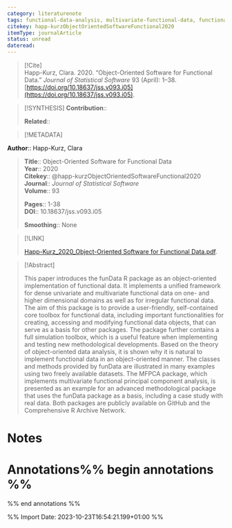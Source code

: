 ```yaml
---
category: literaturenote
tags: functional-data-analysis, multivariate-functional-data, functional-principal-components, r-software, software
citekey: happ-kurzObjectOrientedSoftwareFunctional2020
itemType: journalArticle
status: unread  
dateread:  
---
```


> [!Cite]  
> Happ-Kurz, Clara. 2020. “Object-Oriented Software for Functional Data.” _Journal of Statistical Software_ 93 (April): 1–38. [https://doi.org/10.18637/jss.v093.i05](https://doi.org/10.18637/jss.v093.i05).

> [!SYNTHESIS] 
>**Contribution**::
>
>**Related**:: 
>

> [!METADATA]  
>
**Author**:: Happ-Kurz, Clara<br>
> **Title**:: Object-Oriented Software for Functional Data    
> **Year**:: 2020     
> **Citekey**:: @happ-kurzObjectOrientedSoftwareFunctional2020    
>**Journal**:: *Journal of Statistical Software*    
>**Volume**:: 93    
>     
>    
>    
>     
> **Pages**:: 1-38    
>**DOI**:: 10.18637/jss.v093.i05    
>
>**Smoothing**:: None

> [!LINK] 
>
> [Happ-Kurz_2020_Object-Oriented Software for Functional Data.pdf](file:///Users/steven/Library/CloudStorage/GoogleDrive-steven.golovkine@ul.ie/My%20Drive/bibliography/Journal%20of%20Statistical%20Software/2020/Happ-Kurz_2020_Object-Oriented%20Software%20for%20Functional%20Data.pdf).

>[!Abstract]
>
>This paper introduces the funData R package as an object-oriented implementation of functional data. It implements a unified framework for dense univariate and multivariate functional data on one- and higher dimensional domains as well as for irregular functional data. The aim of this package is to provide a user-friendly, self-contained core toolbox for functional data, including important functionalities for creating, accessing and modifying functional data objects, that can serve as a basis for other packages. The package further contains a full simulation toolbox, which is a useful feature when implementing and testing new methodological developments. Based on the theory of object-oriented data analysis, it is shown why it is natural to implement functional data in an object-oriented manner. The classes and methods provided by funData are illustrated in many examples using two freely available datasets. The MFPCA package, which implements multivariate functional principal component analysis, is presented as an example for an advanced methodological package that uses the funData package as a basis, including a case study with real data. Both packages are publicly available on GitHub and the Comprehensive R Archive Network.
>>


# Notes<br>
# Annotations%% begin annotations %%  
 
  
%% end annotations %%

%% Import Date: 2023-10-23T16:54:21.199+01:00 %%
